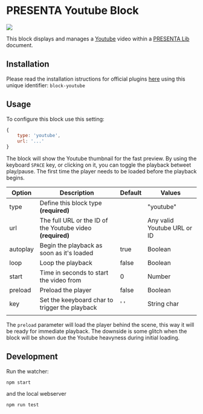 # PRESENTA Youtube Block

![](https://img.shields.io/npm/v/@presenta/block-youtube)

This block displays and manages a [Youtube](https://www.youtube.com) video within a [PRESENTA Lib](https://github.com/presenta-software/presenta-lib) document.

## Installation


Please read the installation istructions for official plugins [here](https://lib.presenta.cc/extend/#install-an-official-plugin) using this unique identifier: `block-youtube`

## Usage

To configure this block use this setting:

```js
{
    type: 'youtube',
    url: '...'
}
```

The block will show the Youtube thumbnail for the fast preview. 
By using the keyboard `SPACE` key, or clicking on it, you can toggle the playback betweet play/pause.
The first time the player needs to be loaded before the playback begins.

| Option   | Description                                                | Default | Values                      |
| -------- | ---------------------------------------------------------- | ------- | --------------------------- |
| type     | Define this block type **(required)**                      |         | "youtube"                   |
| url      | The full URL or the ID of the Youtube video **(required)** |         | Any valid Youtube URL or ID |
| autoplay | Begin the playback as soon as it's loaded                  | true    | Boolean                     |
| loop     | Loop the playback                                          | false   | Boolean                     |
| start    | Time in seconds to start the video from                    | 0       | Number                      |
| preload  | Preload the player                                         | false   | Boolean                     |
| key      | Set the keeyboard char to trigger the playback             | ' '     | String char                 |
|          |                                                            |         |                             |

The `preload` parameter will load the player behind the scene, this way it will be ready for immediate playback. The downside is some glitch when the block will be shown due the Youtube heavyness during initial loading.



## Development

Run the watcher:

    npm start

and the local webserver

    npm run test